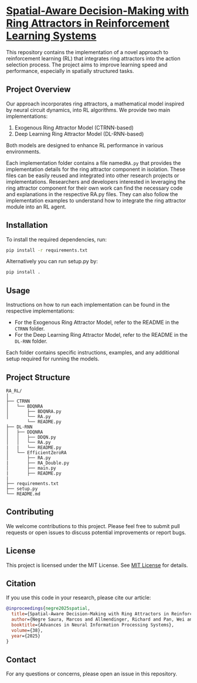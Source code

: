 # [Spatial-Aware Decision-Making with Ring Attractors in Reinforcement Learning Systems](https://arxiv.org/abs/2410.03119)

This repository contains the implementation of a novel approach to reinforcement learning (RL) that integrates ring attractors into the action selection process. The project aims to improve learning speed and performance, especially in spatially structured tasks.

## Project Overview

Our approach incorporates ring attractors, a mathematical model inspired by neural circuit dynamics, into RL algorithms. We provide two main implementations:

1. Exogenous Ring Attractor Model (CTRNN-based)
2. Deep Learning Ring Attractor Model (DL-RNN-based)

Both models are designed to enhance RL performance in various environments.

Each implementation folder contains a file named`RA.py` that provides the implementation details for the ring attractor component in isolation. These files can be easily reused and integrated into other research projects or implementations.
Researchers and developers interested in leveraging the ring attractor component for their own work can find the necessary code and explanations in the respective RA.py files. They can also follow the implementation examples to understand how to integrate the ring attractor module into an RL agent.

## Installation

To install the required dependencies, run:

```bash
pip install -r requirements.txt
```
Alternatively you can run setup.py by:

```bash
pip install .
```

## Usage

Instructions on how to run each implementation can be found in the respective implementations:

- For the Exogenous Ring Attractor Model, refer to the README in the `CTRNN` folder.
- For the Deep Learning Ring Attractor Model, refer to the README in the `DL-RNN` folder.

Each folder contains specific instructions, examples, and any additional setup required for running the models.

## Project Structure

```
RA_RL/
│
├── CTRNN
│   └── BDQNRA
│       ├── BDQNRA.py
│       └── RA.py
        └── README.py
├── DL-RNN
│   ├── DDQNRA
│   │   ├── DDQN.py
│   │   └── RA.py
|   |   └── README.py
│   └── EfficientZeroRA
│       ├── RA.py
|       ├── RA_Double.py
│       ├── main.py
|       ├── README.py
|
├── requirements.txt
├── setup.py
└── README.md
```

## Contributing

We welcome contributions to this project. Please feel free to submit pull requests or open issues to discuss potential improvements or report bugs.

## License

This project is licensed under the MIT License. See [MIT License](https://opensource.org/licenses/MIT) for details.

## Citation

If you use this code in your research, please cite our article:

```bibtex
@inproceedings{negre2025spatial,
  title={Spatial-Aware Decision-Making with Ring Attractors in Reinforcement Learning Systems},
  author={Negre Saura, Marcos and Allmendinger, Richard and Pan, Wei and Papamarkou, Theodore},
  booktitle={Advances in Neural Information Processing Systems},
  volume={38},
  year={2025}
}
```

## Contact

For any questions or concerns, please open an issue in this repository.
